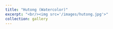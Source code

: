 ```yaml
---
title: "Hutong (Watercolor)"
excerpt: "<br/><img src='/images/hutong.jpg'>"
collection: gallery
---
```


